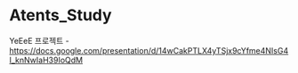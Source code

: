 # Atents_Study
YeEeE 프로젝트 - 
https://docs.google.com/presentation/d/14wCakPTLX4yTSjx9cYfme4NIsG4I_knNwIaH39IoQdM
